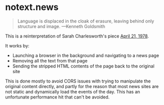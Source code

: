 # notext.news

> Language is displaced in the cloak of erasure, leaving behind only structure and image.
—Kenneth Goldsmith

This is a reinterpretation of Sarah Charlesworth's piece [April 21, 1978](https://www.metmuseum.org/art/collection/search/299337).

It works by:

* Launching a browser in the background and navigating to a news page
* Removing all the text from that page
* Sending the stripped HTML contents of the page back to the original site

This is done mostly to avoid CORS issues with trying to manipulate the original content directly, and partly for the reason that most news sites are not static and dynamically load the events of the day. This has an unfortunate performance hit that can't be avoided.
